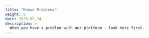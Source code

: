 ```yaml
---
title: "Known Problems"
weight: 5
date: 2023-02-24
description: >
  When you have a problem with our platform - look here first.
---
```

